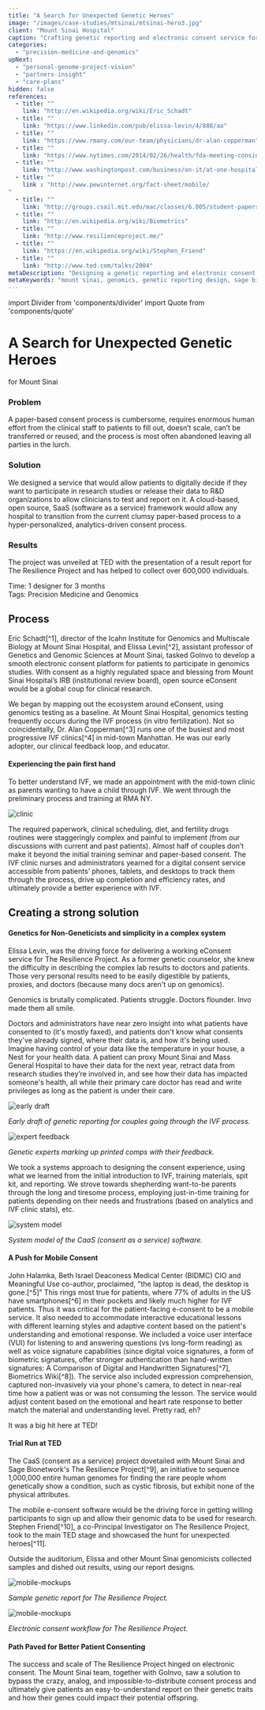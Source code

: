```yaml
---
title: "A Search for Unexpected Genetic Heroes"
image: "/images/case-studies/mtsinai/mtsinai-hero3.jpg"
client: "Mount Sinai Hospital"
caption: "Crafting genetic reporting and electronic consent service for The Resilience Project, born at TED 2014."
categories:
  - "precision-medicine-and-genomics"
upNext:
  - "personal-genome-project-vision"
  - "partners-insight"
  - "care-plans"
hidden: false
references:
  - title: ""
    link: "http://en.wikipedia.org/wiki/Eric_Schadt"
  - title: ""
    link: "https://www.linkedin.com/pub/elissa-levin/4/888/aa"
  - title: ""
    link: "https://www.rmany.com/our-team/physicians/dr-alan-copperman"
  - title: ""
    link: "https://www.nytimes.com/2014/02/26/health/fda-meeting-considers-controversial-fertility-procedure.html?_r=0"
  - title: ""
    link: "http://www.washingtonpost.com/business/on-it/at-one-hospital-iphones-ipads-and-google-glass-become-key-medical-tools/2014/07/13/ce2657b0-0842-11e4-a0dd-f2b22a257353_story.html"
  - title: ""
    link : "http://www.pewinternet.org/fact-sheet/mobile/
"
  - title: ""
    link: "http://groups.csail.mit.edu/mac/classes/6.805/student-papers/fall97-papers/fillingham-sig.html"
  - title: ""
    link: "http://en.wikipedia.org/wiki/Biometrics"
  - title: ""
    link: "http://www.resilienceproject.me/"
  - title: ""
    link: "https://en.wikipedia.org/wiki/Stephen_Friend"
  - title: ""
    link: "http://www.ted.com/talks/2004"
metaDescription: "Designing a genetic reporting and electronic consent platform for Mount Sinai and Sage Bionetworks."
metaKeywords: "mount sinai, genomics, genetic reporting design, sage bionetworks, resilience project, electronic consent, user interface design, ui design"
---
```


import Divider from 'components/divider'
import Quote from 'components/quote'

# A Search for Unexpected Genetic Heroes

for Mount Sinai

### Problem

A paper-based consent process is cumbersome, requires enormous human effort from the clinical staff to patients to fill out, doesn’t scale, can’t be transferred or reused, and the process is most often abandoned leaving all parties in the lurch.

### Solution

We designed a service that would allow patients to digitally decide if they want to participate in research studies or release their data to R&D organizations to allow clinicians to test and report on it. A cloud-based, open source, SaaS (software as a service) framework would allow any hospital to transition from the current clumsy paper-based process to a hyper-personalized, analytics-driven consent process.

### Results

The project was unveiled at TED with the presentation of a result report for The Resilience Project and has helped to collect over 600,000 individuals.

<span class="text--uppercase text--gray text--bold text--spacing text--md">Time:</span> 1 designer for 3 months
<br /><span class="text--uppercase text--gray text--bold text--spacing text--md">Tags:</span> Precision Medicine and Genomics

<Divider />

## Process

Eric Schadt[^1], director of the Icahn Institute for Genomics and Multiscale Biology at Mount Sinai Hospital, and Elissa Levin[^2], assistant professor of Genetics and Genomic Sciences at Mount Sinai, tasked GoInvo to develop a smooth electronic consent platform for patients to participate in genomics studies. With consent as a highly regulated space and blessing from Mount Sinai Hospital’s IRB (institutional review board), open source eConsent would be a global coup for clinical research.

We began by mapping out the ecosystem around eConsent, using genomics testing as a baseline. At Mount Sinai Hospital, genomics testing frequently occurs during the IVF process (in vitro fertilization). Not so coincidentally, Dr. Alan Copperman[^3] runs one of the busiest and most progressive IVF clinics[^4] in mid-town Manhattan. He was our early adopter, our clinical feedback loop, and educator.

#### Experiencing the pain first hand

To better understand IVF, we made an appointment with the mid-town clinic as parents wanting to have a child through IVF. We went through the preliminary process and training at RMA NY.

![clinic](/images/case-studies/mtsinai/mtsinai-clinician2.jpg)

The required paperwork, clinical scheduling, diet, and fertility drugs routines were staggeringly complex and painful to implement (from our discussions with current and past patients). Almost half of couples don’t make it beyond the initial training seminar and paper-based consent. The IVF clinic nurses and administrators yearned for a digital consent service accessible from patients’ phones, tablets, and desktops to track them through the process, drive up completion and efficiency rates, and ultimately provide a better experience with IVF.

<Divider />

## Creating a strong solution

#### Genetics for Non-Geneticists and simplicity in a complex system

Elissa Levin, was the driving force for delivering a working eConsent service for The Resilience Project. As a former genetic counselor, she knew the difficulty in describing the complex lab results to doctors and patients. Those very personal results need to be easily digestible by patients, proxies, and doctors (because many docs aren't up on genomics).

<Quote quotee="Elissa Levin" quoteeSub="Head, Genomics and Integrative Health Innovations, Icahn School of Medicine at Mount Sinai">Genomics is brutally complicated. Patients struggle. Doctors flounder. Invo made them all smile.</Quote>

Doctors and administrators have near zero insight into what patients have consented to (it's mostly faxed), and patients don't know what consents they've already signed, where their data is, and how it's being used. Imagine having control of your data like the temperature in your house, a Nest for your health data. A patient can proxy Mount Sinai and Mass General Hospital to have their data for the next year, retract data from research studies they’re involved in, and see how their data has impacted someone's health, all while their primary care doctor has read and write privileges as long as the patient is under their care.

![early draft](/images/case-studies/mtsinai/mtsinai-annotated1.jpg)

_Early draft of genetic reporting for couples going through the IVF process._

![expert feedback](/images/case-studies/mtsinai/mtsinai-annotated2.jpg)

_Genetic experts marking up printed comps with their feedback._

We took a systems approach to designing the consent experience, using what we learned from the initial introduction to IVF, training materials, spit kit, and reporting. We strove towards shepherding want-to-be parents through the long and tiresome process, employing just-in-time training for patients depending on their needs and frustrations (based on analytics and IVF clinic stats), etc.

![system model](/images/case-studies/mtsinai/mtsinai-system.jpg)

_System model of the CaaS (consent as a service) software._

#### A Push for Mobile Consent

John Halamka, Beth Israel Deaconess Medical Center (BIDMC) CIO and Meaningful Use co-author, proclaimed, "the laptop is dead, the desktop is gone.[^5]” This rings most true for patients, where 77% of adults in the US have smartphones[^6] in their pockets and likely much higher for IVF patients. Thus it was critical for the patient-facing e-consent to be a mobile service. It also needed to accommodate interactive educational lessons with different learning styles and adaptive content based on the patient's understanding and emotional response. We included a voice user interface (VUI) for listening to and answering questions (vs long-form reading) as well as voice signature capabilities (since digital voice signatures, a form of biometric signatures, offer stronger authentication than hand-written signatures: A Comparison of Digital and Handwritten Signatures[^7], Biometrics Wiki[^8]). The service also included expression comprehension, captured non-invasively via your phone's camera, to detect in near-real time how a patient was or was not consuming the lesson. The service would adjust content based on the emotional and heart rate response to better match the material and understanding level. Pretty rad, eh?

<Quote quotee="Elissa Levin" quoteeSub="Head, Genomics and Integrative Health Innovations, Icahn School of Medicine at Mount Sinai">It was a big hit here at TED!</Quote>

#### Trial Run at TED

The CaaS (consent as a service) project dovetailed with Mount Sinai and Sage Bionetwork's The Resilience Project[^9], an initiative to sequence 1,000,000 entire human genomes for finding the rare people whom genetically show a condition, such as cystic fibrosis, but exhibit none of the physical attributes.

The mobile e-consent software would be the driving force in getting willing participants to sign up and allow their genomic data to be used for research. Stephen Friend[^10], a co-Principal Investigator on The Resilience Project, took to the main TED stage and showcased the hunt for unexpected heroes[^11].

<!-- TODO: embed video -->

Outside the auditorium, Elissa and other Mount Sinai genomicists collected samples and dished out results, using our report designs.

![mobile-mockups](/images/case-studies/mtsinai/mtsinai-report.jpg)

_Sample genetic report for The Resilience Project._

![mobile-mockups](/images/case-studies/mtsinai/mtsinai-mockups.jpg)

_Electronic consent workflow for The Resilience Project._

#### Path Paved for Better Patient Consenting

The success and scale of The Resilience Project hinged on electronic consent. The Mount Sinai team, together with GoInvo, saw a solution to bypass the crazy, analog, and impossible-to-distribute consent process and ultimately give patients an easy-to-understand report on their genetic traits and how their genes could impact their potential offspring.
